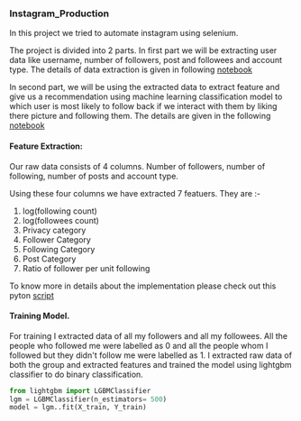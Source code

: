 ### Instagram_Production

In this project we tried to automate instagram using selenium. 

The project is divided into 2 parts. In first part we will be extracting user data like username, number of followers, post and followees and account type. The details of data extraction is given in following [notebook](https://github.com/abbi163/Instagram_Production/blob/master/PotentialFollowers.ipynb)

In second part, we will be using the extracted data to extract feature and give us a recommendation using machine learning classification model to which user is most likely to follow back if we interact with them by liking there picture and following them. The details are given in the following [notebook](https://github.com/abbi163/Instagram_Production/blob/master/notebbook/abbijeetanand/AutoScript-V1.1.ipynb)

#### Feature Extraction: 
Our raw data consists of 4 columns. Number of followers, number of following, number of posts and account type. 

Using these four columns we have extracted 7 featuers. They are :-
1. log(following count)
2. log(followees count)
3. Privacy category
4. Follower Category
5. Following Category
6. Post Category
7. Ratio of follower per unit following


To know more in details about the implementation please check out this pyton [script](https://github.com/abbi163/Instagram_Production/blob/master/src/FeatureExtraction.py)

#### Training Model. 

For training I extracted data of all my followers and all my followees.
All the people who followed me were labelled as 0 and all the people whom I followed but they didn't follow me were labelled as 1. I extracted raw data of both the group and extracted features and trained the model using lightgbm classifier to do binary classification. 

```python
from lightgbm import LGBMClassifier
lgm = LGBMClassifier(n_estimators= 500)
model = lgm..fit(X_train, Y_train)
```